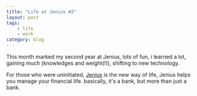 ```yaml
---
title: "Life at Jenius #2"
layout: post
tags:
    - life
    - work
category: blog
---
```


This month marked my second year at Jenius, lots of fun, i learned a lot, gaining much (knowledges and weight(!)), shifting to new technology.

For those who were uninitiated, [Jenius](https://www.jenius.com) is the new way of life, Jenius helps you manage your financial life. basically, it's a bank, but more than just a bank.